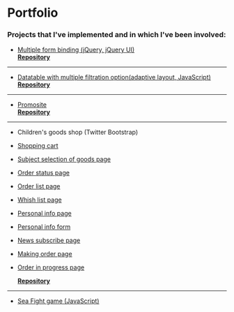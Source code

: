 Portfolio
=========
### Projects that I've implemented and in which I've been involved:

* [Multiple form binding (jQuery, jQuery UI)](https://evgar.github.io/list_attached_form/index.html)     
**[Repository](https://github.com/evgar/list-attached-form)**

---

* [Datatable with multiple filtration option(adaptive layout, JavaScript)](https://evgar.github.io/ipt/index.html)     
**[Repository](https://github.com/evgar/dashboard)**

---

* [Promosite](https://evgar.github.io/promo_site/index.html)     
**[Repository](https://github.com/evgar/kirill_test)**

---

* Children's goods shop (Twitter Bootstrap)

 * [Shopping cart](http://evgar.esy.es/some_shop/some_shop_viewed.php)

 * [Subject selection of goods page](http://evgar.esy.es/some_shop/some_shop_wishlist_item.php)

 * [Order status page](http://evgar.esy.es/some_shop/some_shop_order.php)

 * [Order list page](http://evgar.esy.es/some_shop/some_shop_orders.php)

 * [Whish list page](http://evgar.esy.es/some_shop/some_shop_wishlist.php)

 * [Personal info page](http://evgar.esy.es/some_shop/some_shop_personal_info.php)

 * [Personal info form](http://evgar.esy.es/some_shop/some_shop_personal_info_edit_2.php)

 * [News subscribe page](http://evgar.esy.es/some_shop/some_shop_newsletters_edit.php)

 * [Making order page](http://evgar.esy.es/some_shop/some_shop_cart.php)

 * [Order in progress page](http://evgar.esy.es/some_shop/some_shop_waitlist.php)
  
   **[Repository](https://github.com/evgar/kirill_test)**

---

* [Sea Fight game (JavaScript)](https://evgar.github.io/battleship/index.html)
